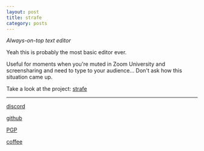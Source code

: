 ```yaml
---
layout: post
title: strafe
category: posts
---
```


*Always-on-top text editor*

Yeah this is probably the most basic editor ever.

Useful for moments when you're muted in Zoom University and screensharing and need to type to your audience... Don't ask how this situation came up.

Take a look at the project:
[strafe][strafe]

---

[discord][discord]

[github][dqd]

[PGP][PGP]

[coffee][coffee]

[discord]: https://discordapp.com/users/115320635823095812
[dqd]: https://github.com/dqdang
[PGP]: https://raw.githubusercontent.com/dqdang/dqdang.github.io/master/derek-dang.asc
[coffee]: https://www.buymeacoffee.com/dqdang
[strafe]: https://github.com/dqdang/strafe
